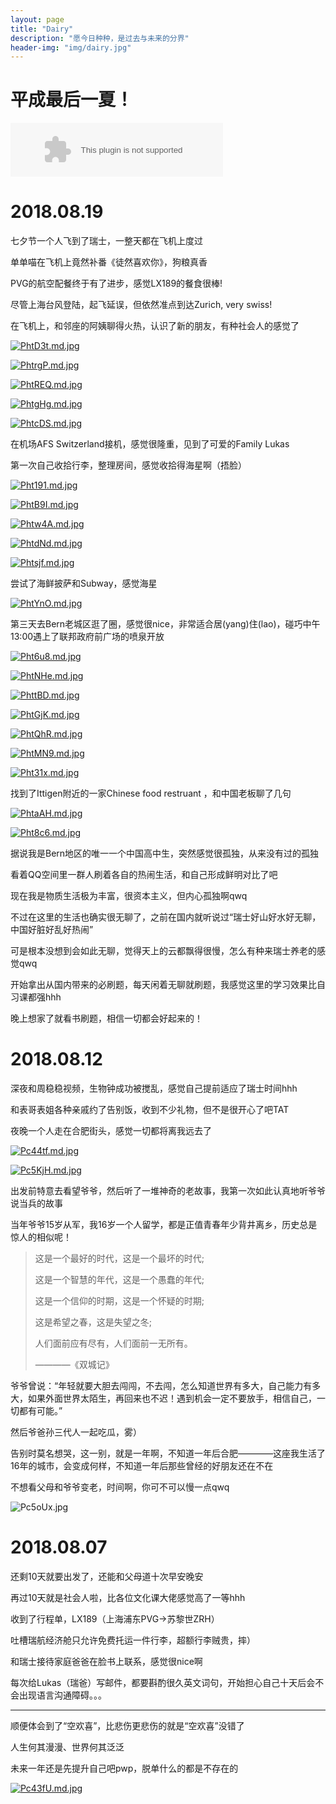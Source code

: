 ```yaml
---
layout: page
title: "Dairy"
description: "愿今日种种，是过去与未来的分界"
header-img: "img/dairy.jpg"
---
```


# 平成最后一夏！

<embed src="//music.163.com/style/swf/widget.swf?sid=1294889836&type=2&auto=1&width=320&height=66" width="340" height="86"  allowNetworking="all">

# 2018.08.19

七夕节一个人飞到了瑞士，一整天都在飞机上度过

单单喵在飞机上竟然补番《徒然喜欢你》，狗粮真香

PVG的航空配餐终于有了进步，感觉LX189的餐食很棒!

尽管上海台风登陆，起飞延误，但依然准点到达Zurich, very swiss!

在飞机上，和邻座的阿姨聊得火热，认识了新的朋友，有种社会人的感觉了

[![PhtD3t.md.jpg](https://s1.ax1x.com/2018/08/20/PhtD3t.md.jpg)](https://imgchr.com/i/PhtD3t)

[![PhtrgP.md.jpg](https://s1.ax1x.com/2018/08/20/PhtrgP.md.jpg)](https://imgchr.com/i/PhtrgP)

[![PhtREQ.md.jpg](https://s1.ax1x.com/2018/08/20/PhtREQ.md.jpg)](https://imgchr.com/i/PhtREQ)

[![PhtgHg.md.jpg](https://s1.ax1x.com/2018/08/20/PhtgHg.md.jpg)](https://imgchr.com/i/PhtgHg)

[![PhtcDS.md.jpg](https://s1.ax1x.com/2018/08/20/PhtcDS.md.jpg)](https://imgchr.com/i/PhtcDS)

在机场AFS Switzerland接机，感觉很隆重，见到了可爱的Family Lukas

第一次自己收拾行李，整理房间，感觉收拾得海星啊（捂脸）

[![Pht191.md.jpg](https://s1.ax1x.com/2018/08/20/Pht191.md.jpg)](https://imgchr.com/i/Pht191)

[![PhtB9I.md.jpg](https://s1.ax1x.com/2018/08/20/PhtB9I.md.jpg)](https://imgchr.com/i/PhtB9I)

[![Phtw4A.md.jpg](https://s1.ax1x.com/2018/08/20/Phtw4A.md.jpg)](https://imgchr.com/i/Phtw4A)

[![PhtdNd.md.jpg](https://s1.ax1x.com/2018/08/20/PhtdNd.md.jpg)](https://imgchr.com/i/PhtdNd)

[![Phtsjf.md.jpg](https://s1.ax1x.com/2018/08/20/Phtsjf.md.jpg)](https://imgchr.com/i/Phtsjf)

尝试了海鲜披萨和Subway，感觉海星

[![PhtYnO.md.jpg](https://s1.ax1x.com/2018/08/20/PhtYnO.md.jpg)](https://imgchr.com/i/PhtYnO)

第三天去Bern老城区逛了圈，感觉很nice，非常适合居(yang)住(lao)，碰巧中午13:00遇上了联邦政府前广场的喷泉开放

[![Pht6u8.md.jpg](https://s1.ax1x.com/2018/08/20/Pht6u8.md.jpg)](https://imgchr.com/i/Pht6u8)

[![PhtNHe.md.jpg](https://s1.ax1x.com/2018/08/20/PhtNHe.md.jpg)](https://imgchr.com/i/PhtNHe)

[![PhttBD.md.jpg](https://s1.ax1x.com/2018/08/20/PhttBD.md.jpg)](https://imgchr.com/i/PhttBD)

[![PhtGjK.md.jpg](https://s1.ax1x.com/2018/08/20/PhtGjK.md.jpg)](https://imgchr.com/i/PhtGjK)

[![PhtQhR.md.jpg](https://s1.ax1x.com/2018/08/20/PhtQhR.md.jpg)](https://imgchr.com/i/PhtQhR)

[![PhtMN9.md.jpg](https://s1.ax1x.com/2018/08/20/PhtMN9.md.jpg)](https://imgchr.com/i/PhtMN9)

[![Pht31x.md.jpg](https://s1.ax1x.com/2018/08/20/Pht31x.md.jpg)](https://imgchr.com/i/Pht31x)

找到了Ittigen附近的一家Chinese food restruant ，和中国老板聊了几句

[![PhtaAH.md.jpg](https://s1.ax1x.com/2018/08/20/PhtaAH.md.jpg)](https://imgchr.com/i/PhtaAH)

[![Pht8c6.md.jpg](https://s1.ax1x.com/2018/08/20/Pht8c6.md.jpg)](https://imgchr.com/i/Pht8c6)

据说我是Bern地区的唯一一个中国高中生，突然感觉很孤独，从来没有过的孤独

看着QQ空间里一群人刷着各自的热闹生活，和自己形成鲜明对比了吧

现在我是物质生活极为丰富，很资本主义，但内心孤独啊qwq

不过在这里的生活也确实很无聊了，之前在国内就听说过“瑞士好山好水好无聊，中国好脏好乱好热闹”

可是根本没想到会如此无聊，觉得天上的云都飘得很慢，怎么有种来瑞士养老的感觉qwq

开始拿出从国内带来的必刷题，每天闲着无聊就刷题，我感觉这里的学习效果比自习课都强hhh

晚上想家了就看书刷题，相信一切都会好起来的！

# 2018.08.12

深夜和周稳稳视频，生物钟成功被搅乱，感觉自己提前适应了瑞士时间hhh

和表哥表姐各种亲戚约了告别饭，收到不少礼物，但不是很开心了吧TAT

夜晚一个人走在合肥街头，感觉一切都将离我远去了

[![Pc44tf.md.jpg](https://s1.ax1x.com/2018/08/12/Pc44tf.md.jpg)](https://imgchr.com/i/Pc44tf)

[![Pc5KjH.md.jpg](https://s1.ax1x.com/2018/08/12/Pc5KjH.md.jpg)](https://imgchr.com/i/Pc5KjH)

出发前特意去看望爷爷，然后听了一堆神奇的老故事，我第一次如此认真地听爷爷说当兵的故事

当年爷爷15岁从军，我16岁一个人留学，都是正值青春年少背井离乡，历史总是惊人的相似呢！

> 这是一个最好的时代，这是一个最坏的时代;
>
> 这是一个智慧的年代，这是一个愚蠢的年代; 
>
> 这是一个信仰的时期，这是一个怀疑的时期;
>
> 这是希望之春，这是失望之冬;
>
> 人们面前应有尽有，人们面前一无所有。
>
> ————《双城记》

爷爷曾说：“年轻就要大胆去闯闯，不去闯，怎么知道世界有多大，自己能力有多大，如果外面世界太陌生，再回来也不迟！遇到机会一定不要放手，相信自己，一切都有可能。”

然后爷爸孙三代人一起吃瓜，雾）

告别时莫名想哭，这一别，就是一年啊，不知道一年后合肥————这座我生活了16年的城市，会变成何样，不知道一年后那些曾经的好朋友还在不在

不想看父母和爷爷变老，时间啊，你可不可以慢一点qwq

![Pc5oUx.jpg](https://s1.ax1x.com/2018/08/12/Pc5oUx.jpg)

# 2018.08.07

还剩10天就要出发了，还能和父母道十次早安晚安

再过10天就是社会人啦，比各位文化课大佬感觉高了一等hhh

收到了行程单，LX189（上海浦东PVG->苏黎世ZRH）

吐槽瑞航经济舱只允许免费托运一件行李，超额行李贼贵，摔）

和瑞士接待家庭爸爸在脸书上联系，感觉很nice啊

每次给Lukas（瑞爸）写邮件，都要斟酌很久英文词句，开始担心自己十天后会不会出现语言沟通障碍。。。

------

顺便体会到了“空欢喜”，比悲伤更悲伤的就是“空欢喜”没错了

人生何其漫漫、世界何其泛泛

未来一年还是先提升自己吧pwp，脱单什么的都是不存在的

[![Pc43fU.md.jpg](https://s1.ax1x.com/2018/08/12/Pc43fU.md.jpg)](https://imgchr.com/i/Pc43fU)